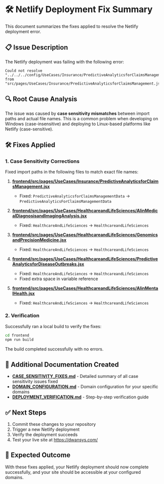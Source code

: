 # 🛠️ Netlify Deployment Fix Summary

This document summarizes the fixes applied to resolve the Netlify deployment error.

## 📋 Issue Description
The Netlify deployment was failing with the following error:
```
Could not resolve "../../../config/UseCases/Insurance/PredictiveAnalyticsforClaimsManagementData" from "src/pages/UseCases/Insurance/PredictiveAnalyticsforClaimsManagement.jsx"
```

## 🔍 Root Cause Analysis
The issue was caused by **case sensitivity mismatches** between import paths and actual file names. This is a common problem when developing on Windows (case-insensitive) and deploying to Linux-based platforms like Netlify (case-sensitive).

## 🛠️ Fixes Applied

### 1. Case Sensitivity Corrections
Fixed import paths in the following files to match exact file names:

1. **[frontend/src/pages/UseCases/Insurance/PredictiveAnalyticsforClaimsManagement.jsx](file:///c:/Users/sathi/OneDrive/Desktop/Dwansys/frontend/src/pages/UseCases/Insurance/PredictiveAnalyticsforClaimsManagement.jsx)**
   - Fixed: `PredictiveAnalyticsforClaimsManagementData` → `PredictiveAnalyticsForClaimsManagementData`

2. **[frontend/src/pages/UseCases/HealthcareandLifeSciences/AIinMedicalDiagnosisandImagingAnalysis.jsx](file:///c:/Users/sathi/OneDrive/Desktop/Dwansys/frontend/src/pages/UseCases/HealthcareandLifeSciences/AIinMedicalDiagnosisandImagingAnalysis.jsx)**
   - Fixed: `HealthcareAndLifeSciences` → `HealthcareandLifeSciences`

3. **[frontend/src/pages/UseCases/HealthcareandLifeSciences/GenomicsandPrecisionMedicine.jsx](file:///c:/Users/sathi/OneDrive/Desktop/Dwansys/frontend/src/pages/UseCases/HealthcareandLifeSciences/GenomicsandPrecisionMedicine.jsx)**
   - Fixed: `HealthcareAndLifeSciences` → `HealthcareandLifeSciences`

4. **[frontend/src/pages/UseCases/HealthcareandLifeSciences/PredictiveAnalyticsforDiseaseOutbreaks.jsx](file:///c:/Users/sathi/OneDrive/Desktop/Dwansys/frontend/src/pages/UseCases/HealthcareandLifeSciences/PredictiveAnalyticsforDiseaseOutbreaks.jsx)**
   - Fixed: `HealthcareAndLifeSciences` → `HealthcareandLifeSciences`
   - Fixed extra space in variable reference

5. **[frontend/src/pages/UseCases/HealthcareandLifeSciences/AIinMentalHealth.jsx](file:///c:/Users/sathi/OneDrive/Desktop/Dwansys/frontend/src/pages/UseCases/HealthcareandLifeSciences/AIinMentalHealth.jsx)**
   - Fixed: `HealthcareAndLifeSciences` → `HealthcareandLifeSciences`

### 2. Verification
Successfully ran a local build to verify the fixes:
```bash
cd frontend
npm run build
```
The build completed successfully with no errors.

## 📝 Additional Documentation Created
- **[CASE_SENSITIVITY_FIXES.md](file:///c:/Users/sathi/OneDrive/Desktop/Dwansys/CASE_SENSITIVITY_FIXES.md)** - Detailed summary of all case sensitivity issues fixed
- **[DOMAIN_CONFIGURATION.md](file:///c:/Users/sathi/OneDrive/Desktop/Dwansys/DOMAIN_CONFIGURATION.md)** - Domain configuration for your specific domains
- **[DEPLOYMENT_VERIFICATION.md](file:///c:/Users/sathi/OneDrive/Desktop/Dwansys/DEPLOYMENT_VERIFICATION.md)** - Step-by-step verification guide

## ✅ Next Steps
1. Commit these changes to your repository
2. Trigger a new Netlify deployment
3. Verify the deployment succeeds
4. Test your live site at https://dwansys.com/

## 🎯 Expected Outcome
With these fixes applied, your Netlify deployment should now complete successfully, and your site should be accessible at your configured domains.